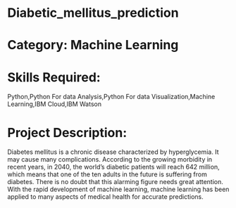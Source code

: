 # Diabetic_mellitus_prediction
# Category: Machine Learning
# Skills Required: 
Python,Python For data Analysis,Python For data Visualization,Machine Learning,IBM Cloud,IBM Watson

# Project Description:
Diabetes mellitus is a chronic disease characterized by hyperglycemia. It may cause many complications. According to the growing morbidity in recent years, in 2040, the world’s diabetic patients will reach 642 million, which means that one of the ten adults in the future is suffering from diabetes. There is no doubt that this alarming figure needs great attention. With the rapid development of machine learning, machine learning has been applied to many aspects of medical health for accurate predictions.
